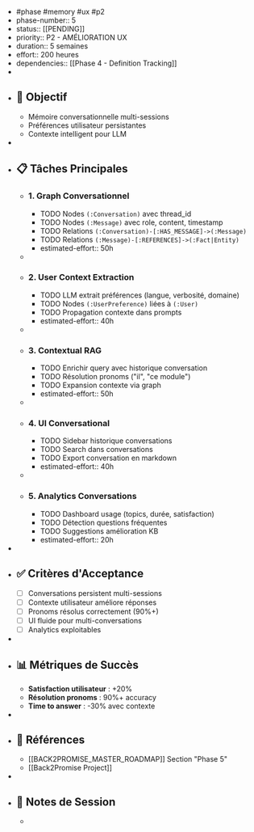 - #phase #memory #ux #p2
- phase-number:: 5
- status:: [[PENDING]]
- priority:: P2 - AMÉLIORATION UX
- duration:: 5 semaines
- effort:: 200 heures
- dependencies:: [[Phase 4 - Definition Tracking]]
-
- ## 🎯 Objectif
	- Mémoire conversationnelle multi-sessions
	- Préférences utilisateur persistantes
	- Contexte intelligent pour LLM
-
- ## 📋 Tâches Principales
	- ### 1. Graph Conversationnel
		- TODO Nodes `(:Conversation)` avec thread_id
		- TODO Nodes `(:Message)` avec role, content, timestamp
		- TODO Relations `(:Conversation)-[:HAS_MESSAGE]->(:Message)`
		- TODO Relations `(:Message)-[:REFERENCES]->(:Fact|Entity)`
		- estimated-effort:: 50h
	-
	- ### 2. User Context Extraction
		- TODO LLM extrait préférences (langue, verbosité, domaine)
		- TODO Nodes `(:UserPreference)` liées à `(:User)`
		- TODO Propagation contexte dans prompts
		- estimated-effort:: 40h
	-
	- ### 3. Contextual RAG
		- TODO Enrichir query avec historique conversation
		- TODO Résolution pronoms ("il", "ce module")
		- TODO Expansion contexte via graph
		- estimated-effort:: 50h
	-
	- ### 4. UI Conversational
		- TODO Sidebar historique conversations
		- TODO Search dans conversations
		- TODO Export conversation en markdown
		- estimated-effort:: 40h
	-
	- ### 5. Analytics Conversations
		- TODO Dashboard usage (topics, durée, satisfaction)
		- TODO Détection questions fréquentes
		- TODO Suggestions amélioration KB
		- estimated-effort:: 20h
-
- ## ✅ Critères d'Acceptance
	- [ ] Conversations persistent multi-sessions
	- [ ] Contexte utilisateur améliore réponses
	- [ ] Pronoms résolus correctement (90%+)
	- [ ] UI fluide pour multi-conversations
	- [ ] Analytics exploitables
-
- ## 📊 Métriques de Succès
	- **Satisfaction utilisateur** : +20%
	- **Résolution pronoms** : 90%+ accuracy
	- **Time to answer** : -30% avec contexte
-
- ## 🔗 Références
	- [[BACK2PROMISE_MASTER_ROADMAP]] Section "Phase 5"
	- [[Back2Promise Project]]
-
- ## 📝 Notes de Session
	-

